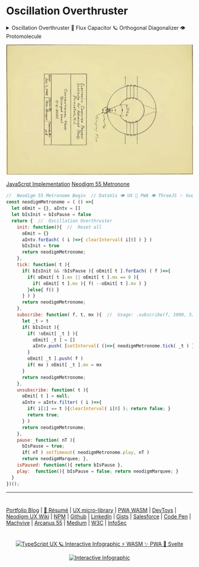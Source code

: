 # Oscillation Overthruster

<details>
    <summary open>Oscillation Overthruster 🗿 Flux Capacitor 🪐 Orthogonal Diagonalizer 👁️ Protomolecule</summary>
<p align="center">
<img src="https://neodigm.github.io/vivid_vector_alphabet/wasm/vvo.svg" width="33" alt="Vivid TypeScript ⚡ WASM ✨ PWA 🍭 ThreeJS Protomolecule">
<img src="https://neodigm.github.io/vivid_vector_alphabet/wasm/vvs.svg" width="33" alt="Electra Glide safron Orthogonal Diagonalizer Protomolecule">
<img src="https://neodigm.github.io/vivid_vector_alphabet/wasm/vvc.svg" width="33" alt="ginger stratagem">
<img src="https://neodigm.github.io/vivid_vector_alphabet/wasm/vvi.svg" width="33" alt="tapestry Inventive">
<img src="https://neodigm.github.io/vivid_vector_alphabet/wasm/vvl.svg" width="33" alt="when information grows unprofitable">
<img src="https://neodigm.github.io/vivid_vector_alphabet/wasm/vvl.svg" width="33" alt="Crave Breathtaking DataVis 🚀 Micro Frontend 🚀 PWA HTMLX">
<img src="https://neodigm.github.io/vivid_vector_alphabet/wasm/vva.svg" width="33" alt="Delirious Stunning Orthogonal Diagonalizer">
<img src="https://neodigm.github.io/vivid_vector_alphabet/wasm/vvt.svg" width="33" alt="Life-changing Gorgeous HTMLX">
<img src="https://neodigm.github.io/vivid_vector_alphabet/wasm/vvi.svg" width="33" alt="Brilliant DataVis 👁️ UX 🍭 PWA 👁️ ThreeJS ✨ Vue  🚀 Svelte 🌶️ htmlx">
<img src="https://neodigm.github.io/vivid_vector_alphabet/wasm/vvo.svg" width="33" alt="algo-regulated indelible bloom">
<img src="https://neodigm.github.io/vivid_vector_alphabet/wasm/vvn.svg" width="33" alt="Vivid Vector Three.js 🚀 TypeScript 🚀 WASM ✨ PWA">
</p>
  
 <p align="center">
<img src="https://neodigm.github.io/vivid_vector_alphabet/wasm/vvo.svg" width="33" alt="DataVis 👁️ UX 🍭 PWA 👁️ ThreeJS">
<img src="https://neodigm.github.io/vivid_vector_alphabet/wasm/vvv.svg" width="33" alt="UX artisan ⚡ illustrator ⚡ front-end engineer">
<img src="https://neodigm.github.io/vivid_vector_alphabet/wasm/vve.svg" width="33" alt="👁️ D3 Parallax Three.js && WebGL && GSAP 🍭">
<img src="https://neodigm.github.io/vivid_vector_alphabet/wasm/vvr.svg" width="33" alt="Vivid DataVis 👁️ UX 🍭 PWA 👁️ ThreeJS ✨ Vue  🚀 Svelte 🌶️ htmlx">
<img src="https://neodigm.github.io/vivid_vector_alphabet/wasm/vvt.svg" width="33" alt="Vivid 😎 Oscillation Overthruster 🪐">
<img src="https://neodigm.github.io/vivid_vector_alphabet/wasm/vvh.svg" width="33" alt="Vivid Orthogonal Diagonalizer DataVis 🚀 Micro Frontend 🚀 PWA">
<img src="https://neodigm.github.io/vivid_vector_alphabet/wasm/vvr.svg" width="33" alt="Vivid Vector UX artisan ⚡ illustrator ⚡ Engineer">
<img src="https://neodigm.github.io/vivid_vector_alphabet/wasm/vvu.svg" width="33" alt="Vivid Vector Creative ⚡ Business ⚡ Technical Agility">
<img src="https://neodigm.github.io/vivid_vector_alphabet/wasm/vvs.svg" width="33" alt="Vivid Vector UX artisan ⚡ illustrator ⚡ front-end engineer">
<img src="https://neodigm.github.io/vivid_vector_alphabet/wasm/vvt.svg" width="33" alt="Vivid Vector Creative ⚡ Business ⚡ Technical Agility">
<img src="https://neodigm.github.io/vivid_vector_alphabet/wasm/vve.svg" width="33" alt="😎 Oscillation Overthruster 🪐">
<img src="https://neodigm.github.io/vivid_vector_alphabet/wasm/vvr.svg" width="33" alt="Effortless Unexpected DataVis 👁️ UX 🍭 PWA 👁️ ThreeJS ✨ Vue  🚀 Svelte">
</p>
</details>

<p align="center">
  <a target="_blank" href="https://www.thescottkrause.com/d3_datavis_skills.html" title="D3js Skills with Audio">
  <img src="https://raw.githubusercontent.com/neodigm/Oscillation-Overthruster/master/Oscillation-Overthruster.webp" title="D3js Skills with Audio">
  </a>
</p>

[JavaScrpt Implementation](https://www.thescottkrause.com/tags/javascript/) [Neodigm 55 Metronone](https://github.com/arcanus55/neodigm55)

```javascript
//  Neodigm 55 Metronome Begin  // DataVis 👁️ UX 🍭 PWA 👁️ ThreeJS ✨ Vue  🚀 Svelte
const neodigmMetronome = ( () =>{
  let oEmit = {}, aIntv = []
  let bIsInit = bIsPause = false 
  return {  //  Oscillation Overthruster
    init: function(){  //  Reset all
      oEmit = {}
      aIntv.forEach( ( i )=>{ clearInterval( i[0] ) } )
      bIsInit = true
      return neodigmMetronome;
    },
    tick: function( t ){
      if( bIsInit && !bIsPause ){ oEmit[ t ].forEach( ( f )=>{
        if( oEmit[ t ].mx || oEmit[ t ].mx == 0 ){
          if( oEmit[ t ].mx ){ f( --oEmit[ t ].mx ) }
        }else{ f() }
      } ) }
      return neodigmMetronome;
    },
    subscribe: function( f, t, mx ){  //  Usage: .subscribe(f, 1000, 5)
      let _t = t
      if( bIsInit ){
        if( !oEmit[ _t ] ){
          oEmit[ _t ] = []
          aIntv.push( [setInterval( ()=>{ neodigmMetronome.tick( _t ) }, _t ), t] )
        }
        oEmit[ _t ].push( f )
        if( mx ) oEmit[ _t ].mx = mx
      }
      return neodigmMetronome;
    },
    unsubscribe: function( t ){ 
      oEmit[ t ] = null;
      aIntv = aIntv.filter( ( i )=>{
        if( i[1] == t ){clearInterval( i[0] ); return false; }
        return true;
      } )
      return neodigmMetronome;
    },
    pause: function( nT ){
      bIsPause = true;
      if( nT ) setTimeout( neodigmMetronome.play, nT )
      return neodigmMarquee; },
    isPaused: function(){ return bIsPause },
    play:  function(){ bIsPause = false; return neodigmMarquee; }
  }
})();
```

---
#
[Portfolio Blog](https://www.theScottKrause.com) |
[🦄 Résumé](https://thescottkrause.com/Arcanus_Scott_C_Krause_2023.pdf) |
[UX micro-library](https://thescottkrause.com/emerging_tech/neodigm55_ux_library/) |
[PWA WASM](https://www.thescottkrause.com/emerging_tech/curated-pwa-links/) |
[DevToys](https://www.thescottkrause.com/devtoys/) |
[Neodigm UX Wiki](https://github.com/arcanus55/neodigm55/wiki/Cheat-Sheet) | 
[NPM](https://www.npmjs.com/~neodigm) |
[Github](https://github.com/neodigm) |
[LinkedIn](https://www.linkedin.com/in/neodigm555/) |
[Gists](https://gist.github.com/neodigm?direction=asc&sort=created) |
[Salesforce](https://trailblazer.me/id/skrause) |
[Code Pen](https://codepen.io/neodigm24) |
[Machvive](https://www.machfivemarketing.com/accelerators/google_analytics_ga4_migration/) |
[Arcanus 55](https://www.arcanus55.com/?trusted55=A55PV2) |
[Medium](https://medium.com/@neo5ive/accessibility-%EF%B8%8F-ecommerce-552d4d35cd66) |
[W3C](https://www.w3.org/users/123844) |
[InfoSec](https://arcanus55.medium.com/offline-vs-cloud-password-managers-51b1fbebe301)
#
<p align="center">
	  <a target="_blank" href="https://www.thescottkrause.com/emerging_tech/cytoscape_dataviz_skills/">
	  	<img src="https://neodigm.github.io/brand_logo_graphic_design/fantastic/discerning/22.webp" alt="TypeScript UX 🪐 Interactive Infographic ⚡ WASM ✨ PWA 🍭 Svelte">
	  </a>
</p>

<p align="center">
  <a target="_blank" href="https://www.thescottkrause.com">
    <img src="https://neodigm.github.io/pan-fried-monkey-fisticuffs/thescottkrause_contact_card.png" title="UX PWA TypeScript ⚡ WASM ✨ Vue.js 🍭 ThreeJS" alt="Interactive Infographic">
  </a>
</p>
